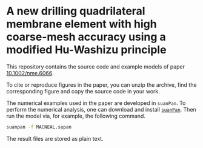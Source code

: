 # A new drilling quadrilateral membrane element with high coarse-mesh accuracy using a modified Hu-Washizu principle

This repository contains the source code and example models of paper [10.1002/nme.6066](https://doi.org/10.1002/nme.6066).

To cite or reproduce figures in the paper, you can unzip the archive, find the corresponding figure and copy the source code in your work.

The numerical examples used in the paper are developed in `suanPan`. To perform the numerical analysis, one can download and install [`suanPan`](https://github.com/TLCFEM/suanPan). Then run the model via, for example, the following command.

```sh
suanpan -f MACNEAL.supan
```

The result files are stored as plain text.
